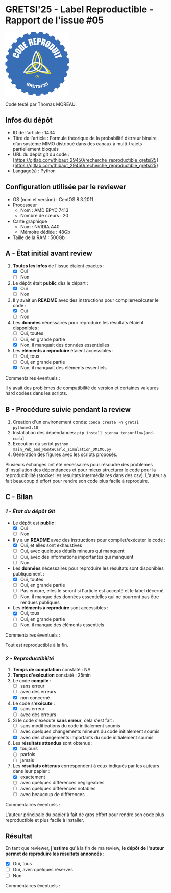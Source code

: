 # GRETSI'25 - Label Reproductible - Rapport de l'issue #05

![](../../img/label_or.png)

Code testé par Thomas MOREAU.

## Infos du dépôt

* ID de l'article : 1434
* Titre de l'article : Formule théorique de la probabilité d’erreur binaire d’un système MIMO distribué dans des canaux à multi-trajets partiellement bloqués
* URL du dépôt git du code : [https://gitlab.com/thibaut_29450/recherche_reproductible_gretsi25](https://gitlab.com/thibaut_29450/recherche_reproductible_gretsi25)
* Langage(s) : Python

## Configuration utilisée par le reviewer

* OS (nom et version) : CentOS 8.3.2011
* Processeur
  * Nom : AMD EPYC 7413
  * Nombre de cœurs : 20
* Carte graphique
  * Nom : NVIDIA A40
  * Mémoire dédiée : 48Gb
* Taille de la RAM : 500Gb

## A - État initial avant review

1. **Toutes les infos** de l'issue étaient exactes :
   * [x] Oui
   * [ ] Non
2. Le dépôt était **public** dès le départ :
   * [x] Oui
   * [ ] Non
3. Il y avait un **README** avec des instructions pour compiler/exécuter le code :
   * [x] Oui
   * [ ] Non
4. Les **données** nécessaires pour reproduire les résultats étaient disponibles :
   * [ ] Oui, toutes
   * [ ] Oui, en grande partie
   * [x] Non, il manquait des données essentielles
5. Les **éléments à reproduire** étaient accessibles :
   * [ ] Oui, tous
   * [ ] Oui, en grande partie
   * [x] Non, il manquait des éléments essentiels

Commentaires éventuels :

Il y avait des problèmes de compatibilité de version et certaines valeures hard codées dans les scripts.

## B - Procédure suivie pendant la review

1. Creation d'un environement conda: `conda create -n gretsi python=3.10`
2. Installation des dépendances: `pip install sionna tensorflow[and-cuda]`
3. Execution du script `python main_Peb_and_MonteCarlo_simulation_DMIMO.py`
4. Génération des figures avec les scripts proposés.

Plusieurs échanges ont été necessaires pour résoudre des problèmes d'installation des dépendances et pour mieux structurer le code pour la reproducibilité (stocker les resultats intermédiaires dans des csv). L'auteur a fait beaucoup d'effort pour rendre son code plus facile à reproduire.

## C - Bilan

### _1 - État du dépôt Git_

* Le dépôt est **public** :
  * [x] Oui
  * [ ] Non
* Il y a un **README** avec des instructions pour compiler/exécuter le code :
  * [x] Oui, et elles sont exhaustives
  * [ ] Oui, avec quelques détails mineurs qui manquent
  * [ ] Oui, avec des informations importantes qui manquent
  * [ ] Non
* Les **données** nécessaires pour reproduire les résultats sont disponibles publiquement :
  * [x] Oui, toutes
  * [ ] Oui, en grande partie
  * [ ] Pas encore, elles le seront si l'article est accepté et le label décerné
  * [ ] Non, il manque des données essentielles qui ne pourront pas être rendues publiques
* Les **éléments à reproduire** sont accessibles :
  * [x] Oui, tous
  * [ ] Oui, en grande partie
  * [ ] Non, il manque des éléments essentiels

Commentaires éventuels :

Tout est reproductible à la fin.

### _2 - Reproductibilité_

1. **Temps de compilation** constaté : NA
2. **Temps d'exécution** constaté : 25min
3. Le code **compile** :
   * [ ] sans erreur
   * [ ] avec des erreurs
   * [x] non concerné
4. Le code s'**exécute** :
   * [x] sans erreur
   * [ ] avec des erreurs
5. Si le code s'exécute **sans erreur**, cela s'est fait :
   * [ ] sans modifications du code initialement soumis
   * [ ] avec quelques changements mineurs du code initialement soumis
   * [x] avec des changements importants du code initialement soumis
6. Les **résultats attendus** sont obtenus :
   * [x] toujours
   * [ ] parfois
   * [ ] jamais
7. Les **résultats obtenus** correspondent à ceux indiqués par les auteurs dans leur papier :
   * [x] exactement
   * [ ] avec quelques différences négligeables
   * [ ] avec quelques différences notables
   * [ ] avec beaucoup de différences

Commentaires éventuels :

L'auteur principale du papier à fait de gros effort pour rendre son code plus reproductible et plus facile à installer.

## Résultat

En tant que reviewer, **j'estime** qu'à la fin de ma review, **le dépôt de l'auteur permet de reproduire les résultats annoncés** :

* [x] Oui, tous
* [ ] Oui, avec quelques réserves
* [ ] Non

Commentaires éventuels :
